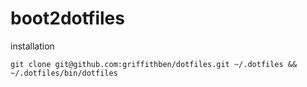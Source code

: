 # boot2dotfiles

installation

`git clone git@github.com:griffithben/dotfiles.git ~/.dotfiles && ~/.dotfiles/bin/dotfiles`
